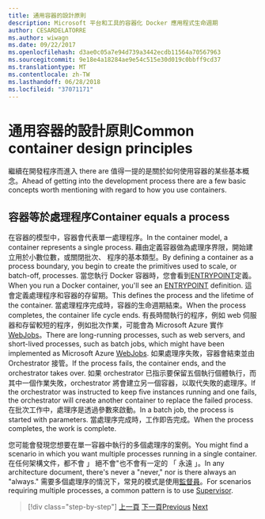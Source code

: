 ```yaml
---
title: 通用容器的設計原則
description: Microsoft 平台和工具的容器化 Docker 應用程式生命週期
author: CESARDELATORRE
ms.author: wiwagn
ms.date: 09/22/2017
ms.openlocfilehash: d3ae0c05a7e94d739a3442ecdb11564a70567963
ms.sourcegitcommit: 9e18e4a18284ae9e54c515e30d019c0bbff9cd37
ms.translationtype: MT
ms.contentlocale: zh-TW
ms.lasthandoff: 06/28/2018
ms.locfileid: "37071171"
---
```

# <a name="common-container-design-principles"></a><span data-ttu-id="04aff-103">通用容器的設計原則</span><span class="sxs-lookup"><span data-stu-id="04aff-103">Common container design principles</span></span>

<span data-ttu-id="04aff-104">繼續在開發程序而進入 there are 值得一提的是關於如何使用容器的某些基本概念。</span><span class="sxs-lookup"><span data-stu-id="04aff-104">Ahead of getting into the development process there are a few basic concepts worth mentioning with regard to how you use containers.</span></span>

## <a name="container-equals-a-process"></a><span data-ttu-id="04aff-105">容器等於處理程序</span><span class="sxs-lookup"><span data-stu-id="04aff-105">Container equals a process</span></span>

<span data-ttu-id="04aff-106">在容器的模型中，容器會代表單一處理程序。</span><span class="sxs-lookup"><span data-stu-id="04aff-106">In the container model, a container represents a single process.</span></span> <span data-ttu-id="04aff-107">藉由定義容器做為處理序界限，開始建立用於小數位數，或關閉批次、 程序的基本類型。</span><span class="sxs-lookup"><span data-stu-id="04aff-107">By defining a container as a process boundary, you begin to create the primitives used to scale, or batch-off, processes.</span></span> <span data-ttu-id="04aff-108">當您執行 Docker 容器時，您會看到[ENTRYPOINT](https://docs.docker.com/engine/reference/builder/#/entrypoint)定義。</span><span class="sxs-lookup"><span data-stu-id="04aff-108">When you run a Docker container, you'll see an [ENTRYPOINT](https://docs.docker.com/engine/reference/builder/#/entrypoint) definition.</span></span> <span data-ttu-id="04aff-109">這會定義處理程序和容器的存留期。</span><span class="sxs-lookup"><span data-stu-id="04aff-109">This defines the process and the lifetime of the container.</span></span> <span data-ttu-id="04aff-110">當處理程序完成時，容器的生命週期結束。</span><span class="sxs-lookup"><span data-stu-id="04aff-110">When the process completes, the container life cycle ends.</span></span> <span data-ttu-id="04aff-111">有長時間執行的程序，例如 web 伺服器和存留較短的程序，例如批次作業，可能會為 Microsoft Azure 實作[WebJobs](https://azure.microsoft.com/en-us/documentation/articles/websites-webjobs-resources/)。</span><span class="sxs-lookup"><span data-stu-id="04aff-111">There are long-running processes, such as web servers, and short-lived processes, such as batch jobs, which might have been implemented as Microsoft Azure [WebJobs](https://azure.microsoft.com/en-us/documentation/articles/websites-webjobs-resources/).</span></span> <span data-ttu-id="04aff-112">如果處理序失敗，容器會結束並由 Orchestrator 接管。</span><span class="sxs-lookup"><span data-stu-id="04aff-112">If the process fails, the container ends, and the orchestrator takes over.</span></span> <span data-ttu-id="04aff-113">如果 orchestrator 已指示要保留五個執行個體執行，而其中一個作業失敗，orchestrator 將會建立另一個容器，以取代失敗的處理序。</span><span class="sxs-lookup"><span data-stu-id="04aff-113">If the orchestrator was instructed to keep five instances running and one fails, the orchestrator will create another container to replace the failed process.</span></span> <span data-ttu-id="04aff-114">在批次工作中，處理序是透過參數來啟動。</span><span class="sxs-lookup"><span data-stu-id="04aff-114">In a batch job, the process is started with parameters.</span></span> <span data-ttu-id="04aff-115">當處理序完成時，工作即告完成。</span><span class="sxs-lookup"><span data-stu-id="04aff-115">When the process completes, the work is complete.</span></span>

<span data-ttu-id="04aff-116">您可能會發現您想要在單一容器中執行的多個處理序的案例。</span><span class="sxs-lookup"><span data-stu-id="04aff-116">You might find a scenario in which you want multiple processes running in a single container.</span></span> <span data-ttu-id="04aff-117">在任何架構文件，都不會 」 絕不會"也不會有一定的 「 永遠 」。</span><span class="sxs-lookup"><span data-stu-id="04aff-117">In any architecture document, there's never a "never," nor is there always an "always."</span></span> <span data-ttu-id="04aff-118">需要多個處理序的情況下，常見的模式是使用[監督員](http://supervisord.org/)。</span><span class="sxs-lookup"><span data-stu-id="04aff-118">For scenarios requiring multiple processes, a common pattern is to use [Supervisor](http://supervisord.org/).</span></span>


>[!div class="step-by-step"]
<span data-ttu-id="04aff-119">[上一頁](design-docker-applications.md)
[下一頁](monolithic-applications.md)</span><span class="sxs-lookup"><span data-stu-id="04aff-119">[Previous](design-docker-applications.md)
[Next](monolithic-applications.md)</span></span>

